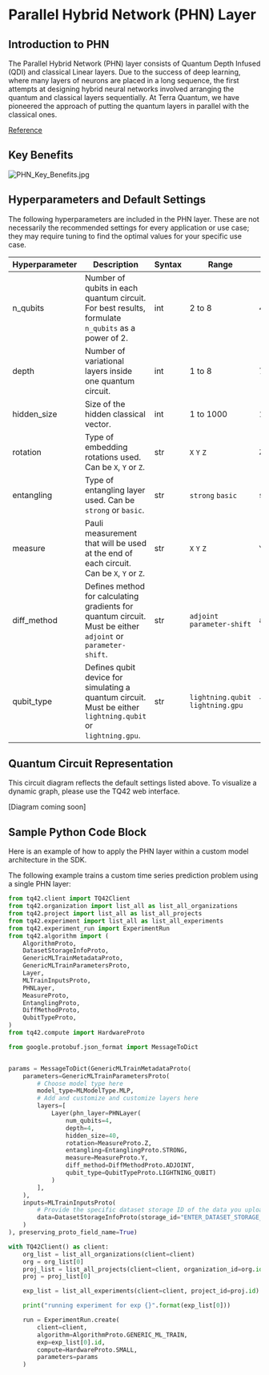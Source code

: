 # Parallel Hybrid Network (PHN) Layer
## Introduction to PHN
The Parallel Hybrid Network (PHN) layer consists of Quantum Depth Infused (QDI) and classical Linear layers. Due to the success of deep learning, where many layers of neurons are placed in a long sequence, the first attempts at designing hybrid neural networks involved arranging the quantum and classical layers sequentially. At Terra Quantum, we have pioneered the approach of putting the quantum layers in parallel with the classical ones.

[Reference](https://arxiv.org/pdf/2303.03227v1.pdf)

## Key Benefits
![PHN_Key_Benefits.jpg](../images/PHN_Key_Benefits.jpg)

## Hyperparameters and Default Settings
The following hyperparameters are included in the PHN layer. These are not necessarily the recommended settings for every application or use case; they may require tuning to find the optimal values for your specific use case.

| Hyperparameter | Description                                                                                                  | Syntax | Range                             | Default           |
|----------------|--------------------------------------------------------------------------------------------------------------|--------|-----------------------------------|-------------------|
| n_qubits       | Number of qubits in each quantum circuit. <br/>For best results, formulate `n_qubits` as a power of 2.       | int    | 2 to 8                            | 4                 |
| depth          | Number of variational layers inside one quantum circuit.                                                     | int    | 1 to 8                            | 7                 |
| hidden_size    | Size of the hidden classical vector.                                                                         | int    | 1 to 1000                         | 17                |
| rotation       | Type of embedding rotations used. Can be `X`, `Y` or `Z`.                                                    | str    | `X` `Y` `Z`                       | `Z`               |
| entangling     | Type of entangling layer used. Can be `strong` or `basic`.                                                   | str    | `strong` `basic`                  | `strong`          |
| measure        | Pauli measurement that will be used at the end of each circuit. Can be `X`, `Y` or `Z`.                      | str    | `X` `Y` `Z`                       | `Y`               |
| diff_method    | Defines method for calculating gradients for quantum circuit. Must be either `adjoint` or `parameter-shift`. | str    | `adjoint` `parameter-shift`       | `adjoint`         |
| qubit_type     | Defines qubit device for simulating a quantum circuit. Must be either `lightning.qubit` or `lightning.gpu`.  | str    | `lightning.qubit` `lightning.gpu` | `lightning.qubit` |


## Quantum Circuit Representation
This circuit diagram reflects the default settings listed above. To visualize a dynamic graph, please use the TQ42 web interface.

[Diagram coming soon]

## Sample Python Code Block
Here is an example of how to apply the PHN layer within a custom model architecture in the SDK.

The following example trains a custom time series prediction problem using a single PHN layer:

```python
from tq42.client import TQ42Client
from tq42.organization import list_all as list_all_organizations
from tq42.project import list_all as list_all_projects
from tq42.experiment import list_all as list_all_experiments
from tq42.experiment_run import ExperimentRun
from tq42.algorithm import (
    AlgorithmProto,
    DatasetStorageInfoProto,
    GenericMLTrainMetadataProto,
    GenericMLTrainParametersProto,
    Layer,
    MLTrainInputsProto,
    PHNLayer,
    MeasureProto,
    EntanglingProto,
    DiffMethodProto,
    QubitTypeProto,
)
from tq42.compute import HardwareProto

from google.protobuf.json_format import MessageToDict


params = MessageToDict(GenericMLTrainMetadataProto(
    parameters=GenericMLTrainParametersProto(
        # Choose model type here
        model_type=MLModelType.MLP,
        # Add and customize and customize layers here
        layers=[
            Layer(phn_layer=PHNLayer(
                num_qubits=4,
                depth=4,
                hidden_size=40,
                rotation=MeasureProto.Z,
                entangling=EntanglingProto.STRONG,
                measure=MeasureProto.Y,
                diff_method=DiffMethodProto.ADJOINT,
                qubit_type=QubitTypeProto.LIGHTNING_QUBIT)
            )
        ],
    ),
    inputs=MLTrainInputsProto(
        # Provide the specific dataset storage ID of the data you uploaded to TQ42.
        data=DatasetStorageInfoProto(storage_id="ENTER_DATASET_STORAGE_ID_HERE")
    )
), preserving_proto_field_name=True)

with TQ42Client() as client:
    org_list = list_all_organizations(client=client)
    org = org_list[0]
    proj_list = list_all_projects(client=client, organization_id=org.id)
    proj = proj_list[0]

    exp_list = list_all_experiments(client=client, project_id=proj.id)

    print("running experiment for exp {}".format(exp_list[0]))

    run = ExperimentRun.create(
        client=client,
        algorithm=AlgorithmProto.GENERIC_ML_TRAIN,
        exp=exp_list[0].id,
        compute=HardwareProto.SMALL,
        parameters=params
    )
```

